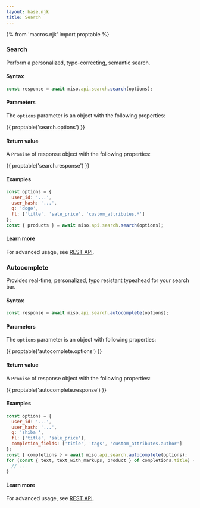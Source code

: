 ```yaml
---
layout: base.njk
title: Search
---
```

{% from 'macros.njk' import proptable %}

### Search
Perform a personalized, typo-correcting, semantic search.

#### Syntax
```js
const response = await miso.api.search.search(options);
```

#### Parameters
The `options` parameter is an object with the following properties:

{{ proptable('search.options') }}

#### Return value
A `Promise` of response object with the following properties:

{{ proptable('search.response') }}

#### Examples
```js
const options = {
  user_id: '...',
  user_hash: '...',
  q: 'doge',
  fl: ['title', 'sale_price', 'custom_attributes.*']
};
const { products } = await miso.api.search.search(options);
```

#### Learn more
For advanced usage, see [REST API](https://api.askmiso.com/#operation/search_v1_search_search_post).



### Autocomplete
Provides real-time, personalized, typo resistant typeahead for your search bar.

#### Syntax
```js
const response = await miso.api.search.autocomplete(options);
```

#### Parameters
The `options` parameter is an object with following properties:

{{ proptable('autocomplete.options') }}

#### Return value

A `Promise` of response object with the following properties:

{{ proptable('autocomplete.response') }}

#### Examples
```js
const options = {
  user_id: '...',
  user_hash: '...',
  q: 'shiba ',
  fl: ['title', 'sale_price'],
  completion_fields: ['title', 'tags', 'custom_attributes.author']
};
const { completions } = await miso.api.search.autocomplete(options);
for (const { text, text_with_markups, product } of completions.title) {
  // ...
}
```

#### Learn more
For advanced usage, see [REST API](https://api.askmiso.com/#operation/autocomplete_v1_search_autocomplete_post).